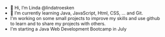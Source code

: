 - 👋 Hi, I’m Linda @lindatroesken
- 🌱 I’m currently learning Java, JavaScript, Html, CSS, ... and Git.
-    I'm working on some small projects to improve my skills and use github to learn and to share my projects with others.
-    I'm starting a Java Web Development Bootcamp in July


<!---
- 👀 I’m interested in ...
- 💞️ I’m looking to collaborate on ...
- 📫 How to reach me ...

troesken/troesken is a ✨ special ✨ repository because its `README.md` (this file) appears on your GitHub profile.
You can click the Preview link to take a look at your changes.
--->
